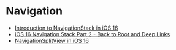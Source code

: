 #  Navigation

- [Introduction to NavigationStack in iOS 16](https://youtu.be/6-OeaFfDXXw)
- [iOS 16 Navigation Stack Part 2 - Back to Root and Deep Links](https://youtu.be/pwP3_OX2G9A)
- [NavigationSplitView in iOS 16](https://youtu.be/RsmMLLL8FB0)
